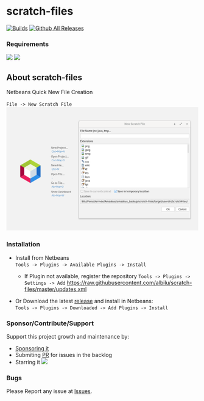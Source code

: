 # scratch-files

[![Builds](https://github.com/albilu/scratch-files/actions/workflows/builds.yml/badge.svg?branch=master)](https://github.com/albilu/scratch-files/actions/workflows/builds.yml) [![Github All Releases](https://img.shields.io/github/downloads/albilu/scratch-files/total.svg)]()

### Requirements

[![](https://img.shields.io/badge/JDK-8+-green)]() [![](https://img.shields.io/badge/Netbeans-12+-green)]()

## About scratch-files

Netbeans Quick New File Creation

`File -> New Scratch File`
![demo.png](_resources/demo.png)

### Installation

-   Install from Netbeans \
     `Tools -> Plugins -> Available Plugins -> Install`

    -   If Plugin not available, register the repository
        `Tools -> Plugins -> Settings -> Add`
        https://raw.githubusercontent.com/albilu/scratch-files/master/updates.xml

-   Or Download the latest [release](https://github.com/albilu/scratch-files/releases) and install in Netbeans: \
     `Tools -> Plugins -> Downloaded -> Add Plugins -> Install`


### Sponsor/Contribute/Support

Support this project growth and maintenance by:

-   [Sponsoring it](https://github.com/sponsors/albilu)
-   Submiting [PR](https://github.com/albilu/scratch-files/pulls) for issues in the backlog
-   Starring it [![](https://img.shields.io/github/stars/albilu/scratch-files)]()


### Bugs

Please Report any issue at [Issues](https://github.com/albilu/scratch-files/issues).


